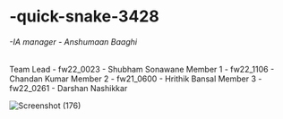 # -quick-snake-3428

###### -IA manager - Anshumaan Baaghi

Team Lead - fw22_0023 - Shubham Sonawane
Member 1 - fw22_1106 - Chandan Kumar
Member 2 - fw21_0600 - Hrithik Bansal
Member 3 - fw22_0261 - Darshan Nashikkar

![Screenshot (176)](https://user-images.githubusercontent.com/111420558/213666337-39d311f8-4d79-42ed-b495-b17e2a852323.png)


